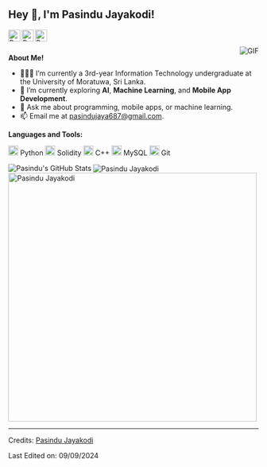 <h2 title="Welcome"> Hey 👋, I'm Pasindu Jayakodi!</h2>

<a href="https://www.linkedin.com/in/pasindu-jayakodi">
  <img align="left" alt="Pasindu's LinkedIn" width="24px" src="https://img.icons8.com/nolan/96/linkedin.png" />
</a>
<a href="https://www.instagram.com/pasindu_jaye/">
  <img align="left" alt="Pasindu's Instagram" width="24px" src="https://img.icons8.com/nolan/96/instagram-new.png" />
</a>
<a href="https://x.com/PasinduJayakodi">
  <img align="left" alt="Pasindu's X" width="24px" src="https://img.icons8.com/nolan/96/X.png" />
</a>

<br />
<br />

<img align="right" alt="GIF" src="https://media.giphy.com/media/LmNwrBhejkK9EFP504/giphy.gif" />

**About Me!**

- 👨🏽‍💻 I’m currently a 3rd-year Information Technology undergraduate at the University of Moratuwa, Sri Lanka.
- 🌱 I’m currently exploring **AI**, **Machine Learning**, and **Mobile App Development**.
- 💬 Ask me about programming, mobile apps, or machine learning.
- 📫 Email me at [pasindujaya687@gmail.com](pasindujaya687@gmail.com).

**Languages and Tools:**  

<code><img height="20" src="https://img.icons8.com/nolan/96/python.png"></code> Python
<code><img height="20" src="https://img.icons8.com/nolan/96/ethereum.png"></code> Solidity
<code><img height="20" src="https://img.icons8.com/nolan/96/c-plus-plus.png"></code> C++
<code><img height="20" src="https://img.icons8.com/nolan/96/sql.png"></code> MySQL
<code><img height="20" src="https://img.icons8.com/nolan/96/git.png"></code> Git

<img src="https://github-readme-stats.vercel.app/api?username=pasindujayakodi77&show_icons=true&hide_border=true&count_private=true&theme=shades-of-purple&icon_color=fad000" alt="Pasindu's GitHub Stats">
<img align="center" src="https://github-readme-streak-stats.herokuapp.com/?user=pasindujayakodi77&count_private=true&theme=radical" alt="Pasindu Jayakodi" />
<img align="center" width=500 src="https://github-readme-stats.vercel.app/api/top-langs/?username=pasindujayakodi77&count_private=true&theme=radical" alt="Pasindu Jayakodi" />

-----
Credits: [Pasindu Jayakodi](https://github.com/pasindujayakodi77)

Last Edited on: 09/09/2024
